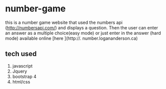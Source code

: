 # number-game
this is a number game website that used the numbers api (http://numbersapi.com/) and displays a question. Then the user can enter an answer as a multiple choice(easy mode) or just enter in the answer (hard mode)
available online [here ](http://. number.logananderson.ca)
## tech used
1. javascript
1. Jquery
1. bootstrap 4
1. html/css
